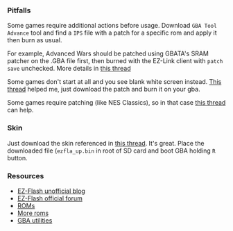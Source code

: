 ### Pitfalls

Some games require additional actions before usage. Download `GBA Tool Advance` tool and find a `IPS` file with a patch for a specific rom and apply it then burn as usual.

For example, Advanced Wars should be patched using GBATA's SRAM patcher on the .GBA file first, then burned with the EZ-Link client with `patch save` unchecked. More details in [this thread](http://ezflash.sosuke.com/viewtopic.php?f=12&t=13261&hilit=advance+wars)

Some games don't start at all and you see blank white screen instead. [This thread](http://ezflash.sosuke.com/viewtopic.php?f=12&t=11879) helped me, just download the patch and burn it on your gba.

Some games require patching (like NES Classics), so in that case [this thread](http://ezflash.sosuke.com/viewtopic.php?f=6&t=3903) can help.

### Skin

Just download the skin referenced in [this thread](http://www.sosuke.com/ezflash/viewtopic.php?f=13&t=17912). It's great. Place the downloaded file (`ezfla_up.bin` in root of SD card and boot GBA holding `R` button.

### Resources

- [EZ-Flash unofficial blog](http://ezflash4.tumblr.com)
- [EZ-Flash official forum](http://www.sosuke.com/ezflash)
- [ROMs](http://coolrom.com)
- [More roms](http://doperoms.com)
- [GBA utilities](http://www.ndsretro.com/gbadown.html)